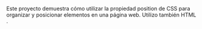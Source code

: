 Este proyecto demuestra cómo utilizar la propiedad position de CSS para organizar y posicionar elementos en una página web. Utilizo también  HTML .
